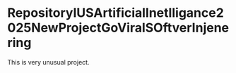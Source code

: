 # RepositoryIUSArtificialInetlligance2025NewProjectGoViralSOftverInjenering
This is very unusual project.
